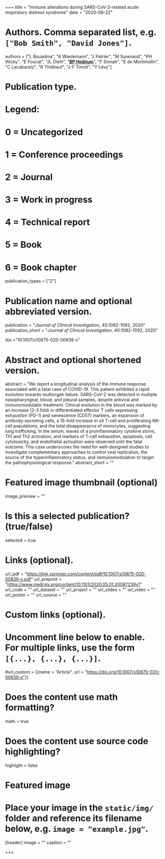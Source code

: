 +++
title = "Immune alterations during SARS-CoV-2-related acute respiratory distress syndrome"
date = "2020-08-22"

# Authors. Comma separated list, e.g. `["Bob Smith", "David Jones"]`.
authors = ["L Bouadma", "A Wiedemann", "J Patrier", "M Surenaud", "PH Wicky", "E Foucat", "JL Diehl", "<u>**BP Hejblum**</u>", "F Sinnah", "E de Montmollin", "C Lacabaratz", "R Thiébaut", "J-F Timsit", "Y Lévy"]
# Publication type.
# Legend:
# 0 = Uncategorized
# 1 = Conference proceedings
# 2 = Journal
# 3 = Work in progress
# 4 = Technical report
# 5 = Book
# 6 = Book chapter
publication_types = ["2"]

# Publication name and optional abbreviated version.
publication = "*Journal of Clinical Investigation*, 40:1082-1092, 2020"
publication_short = "*Journal of Clinical Investigation*, 40:1082-1092, 2020"

doi ="10.1007/s10875-020-00839-x"

# Abstract and optional shortened version.
abstract = "We report a longitudinal analysis of the immune response associated with a fatal case of COVID-19. This patient exhibited a rapid evolution towards multiorgan failure. SARS-CoV-2 was detected in multiple nasopharyngeal, blood, and pleural samples, despite antiviral and immunomodulator treatment. Clinical evolution in the blood was marked by an increase (2-3 fold) in differentiated effector T cells expressing exhaustion (PD-1) and senescence (CD57) markers, an expansion of antibody-secreting cells, a 15-fold increase in γδ T-cell and proliferating NK-cell populations, and the total disappearance of monocytes, suggesting lung trafficking. In the serum, waves of a proinflammatory cytokine storm, Th1 and Th2 activation, and markers of T-cell exhaustion, apoptosis, cell cytotoxicity, and endothelial activation were observed until the fatal outcome. This case underscores the need for well-designed studies to investigate complementary approaches to control viral replication, the source of the hyperinflammatory status, and immunomodulation to target the pathophysiological response."
abstract_short = ""

# Featured image thumbnail (optional)
image_preview = ""

# Is this a selected publication? (true/false)
selected = true

# Links (optional).
url_pdf = "https://link.springer.com/content/pdf/10.1007/s10875-020-00839-x.pdf"
url_preprint = "https://www.medrxiv.org/content/10.1101/2020.05.01.20087239v1"
url_code = ""
url_dataset = ""
url_project = ""
url_slides = ""
url_video = ""
url_poster = ""
url_source = ""

# Custom links (optional).
# Uncomment line below to enable. For multiple links, use the form `[{...}, {...}, {...}]`.
#url_custom = [{name = "Article", url = "https://doi.org/10.1007/s10875-020-00839-x"}]


# Does the content use math formatting?
math = true

# Does the content use source code highlighting?
highlight = false

# Featured image
# Place your image in the `static/img/` folder and reference its filename below, e.g. `image = "example.jpg"`.
[header]
image = ""
caption = ""

+++
